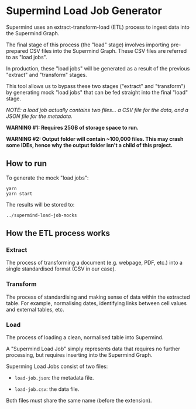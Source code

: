# Supermind Load Job Generator

Supermind uses an extract-transform-load (ETL) process to ingest data into the Supermind Graph.

The final stage of this process (the "load" stage) involves importing pre-prepared CSV files into the Supermind Graph.
These CSV files are referred to as "load jobs".

In production, these "load jobs" will be generated as a result of the previous "extract" and "transform" stages.

This tool allows us to bypass these two stages ("extract" and "transform") by generating mock "load jobs" that can be
fed straight into the final "load" stage.

*NOTE: a load job actually contains two files... a CSV file for the data, and a JSON file for the metadata.*

**WARNING #1: Requires 25GB of storage space to run.**

**WARNING #2: Output folder will contain ~100,000 files. This may crash some IDEs, hence why the output folder isn't a
child of this project.**

## How to run

To generate the mock "load jobs":

    yarn
    yarn start

The results will be stored to:

    ../supermind-load-job-mocks

## How the ETL process works

### Extract

The process of transforming a document (e.g. webpage, PDF, etc.) into a single standardised format (CSV in our case).

### Transform

The process of standardising and making sense of data within the extracted table. For example, normalising dates,
identifying links between cell values and external tables, etc.

### Load

The process of loading a clean, normalised table into Supermind.

A "Supermind Load Job" simply represents data that requires no further processing, but requires inserting into the
Supermind Graph.

Superming Load Jobs consist of two files:

-   `load-job.json`: the metadata file.

-   `load-job.csv`: the data file.

Both files must share the same name (before the extension).
